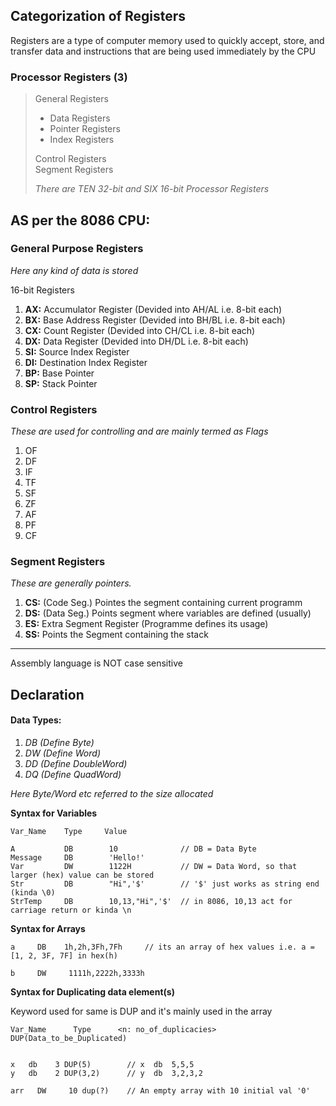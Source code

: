 ## Categorization of Registers
Registers are a type of computer memory used to quickly accept, store, and transfer data and instructions that are being used immediately by the CPU

### Processor Registers (3)

> General Registers
>    * Data Registers
>    * Pointer Registers
>    * Index Registers
>
> Control Registers \
> Segment Registers
>
> *There are TEN 32-bit and SIX 16-bit Processor Registers*

## AS per the 8086 CPU:

### General Purpose Registers
_Here any kind of data is stored_

16-bit Registers

1. **AX:** Accumulator Register (Devided into AH/AL i.e. 8-bit each)
2. **BX:** Base Address Register (Devided into BH/BL i.e. 8-bit each)
3. **CX:** Count Register (Devided into CH/CL i.e. 8-bit each)
4. **DX:** Data Register (Devided into DH/DL i.e. 8-bit each)
5. **SI:** Source Index Register
6. **DI:** Destination Index Register
7. **BP:** Base Pointer
8. **SP:** Stack Pointer


### Control Registers
_These are used for controlling and are mainly termed as Flags_

1. OF
2. DF
3. IF
4. TF
5. SF
6. ZF
7. AF
8. PF
9. CF



### Segment Registers
_These are generally pointers._

1. **CS:** (Code Seg.) Pointes the segment containing current programm
2. **DS:** (Data Seg.) Points segment where variables are defined (usually)
3. **ES:** Extra Segment Register (Programme defines its usage)
4. **SS:** Points the Segment containing the stack


<hr />

Assembly language is NOT case sensitive
## Declaration

#### Data Types:

1. _DB (Define Byte)_
2. _DW (Define Word)_
3. _DD (Define DoubleWord)_
4. _DQ (Define QuadWord)_

*Here Byte/Word etc referred to the size allocated*

**Syntax for Variables**
```
Var_Name    Type     Value

A           DB        10              // DB = Data Byte
Message     DB        'Hello!'
Var         DW        1122H           // DW = Data Word, so that larger (hex) value can be stored
Str         DB        "Hi",'$'        // '$' just works as string end (kinda \0)
StrTemp     DB        10,13,"Hi",'$'  // in 8086, 10,13 act for carriage return or kinda \n

```

**Syntax for Arrays**
```
a     DB    1h,2h,3Fh,7Fh     // its an array of hex values i.e. a = [1, 2, 3F, 7F] in hex(h)

b     DW     1111h,2222h,3333h
```

**Syntax for Duplicating data element(s)**

Keyword used for same is DUP and it's mainly used in the array
```
Var_Name      Type      <n: no_of_duplicacies> DUP(Data_to_be_Duplicated)


x   db    3 DUP(5)        // x  db  5,5,5
y   db    2 DUP(3,2)      // y  db  3,2,3,2

arr   DW     10 dup(?)    // An empty array with 10 initial val '0'
```
